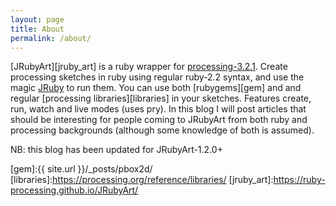 ```yaml
---
layout: page
title: About
permalink: /about/
---
```


[JRubyArt][jruby_art] is a ruby wrapper for [processing-3.2.1][processing].  Create processing sketches in ruby using regular ruby-2.2 syntax, and use the magic [JRuby][jruby] to run them. You can use both [rubygems][gem] and and regular [processing libraries][libraries] in your sketches. Features create, run, watch and live modes (uses pry). In this blog I will post articles that should be interesting for people coming to JRubyArt from both ruby and processing backgrounds (although some knowledge of both is assumed).

NB: this blog has been updated for JRubyArt-1.2.0+
  
[jruby]:http://jruby.org
[processing]:https://processing.org
[gem]:{{ site.url }}/_posts/pbox2d/
[libraries]:https://processing.org/reference/libraries/
[jruby_art]:https://ruby-processing.github.io/JRubyArt/